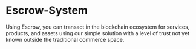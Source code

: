 # Escrow-System

Using Escrow, you can transact in the blockchain ecosystem for services, products, and assets using our simple solution with a level of trust not yet known outside the traditional commerce space. 
